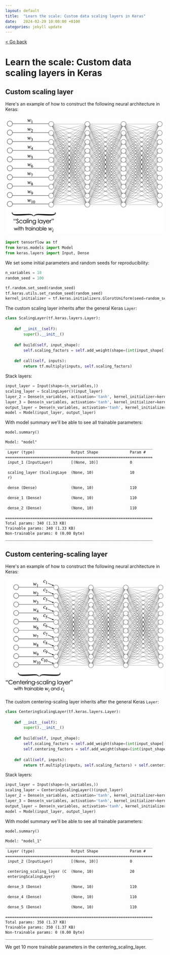 ```yaml
---
layout: default
title:  "Learn the scale: Custom data scaling layers in Keras"
date:   2024-02-29 10:00:00 +0100
categories: jekyll update
---
```


<p>
   <a href="/kamilazdybal.github.io/#blog">
      < Go back
  </a>
</p>

# Learn the scale: Custom data scaling layers in Keras

## Custom scaling layer

Here's an example of how to construct the following neural architecture in Keras:

<p align="center">
  <img src="https://github.com/kamilazdybal/kamilazdybal.github.io/raw/main/_posts/keras-scaling-layer.png" width="700">
</p>

```python
import tensorflow as tf
from keras.models import Model
from keras.layers import Input, Dense
```

We set some initial parameters and random seeds for reproducibility:

```python
n_variables = 10
random_seed = 100
```

```python
tf.random.set_seed(random_seed)
tf.keras.utils.set_random_seed(random_seed)
kernel_initializer = tf.keras.initializers.GlorotUniform(seed=random_seed)
```

The custom scaling layer inherits after the general Keras `Layer`:

```python
class ScalingLayer(tf.keras.layers.Layer):

    def __init__(self):
        super().__init__()

    def build(self, input_shape):
        self.scaling_factors = self.add_weight(shape=(int(input_shape[-1]),), initializer=kernel_initializer)

    def call(self, inputs):
        return tf.multiply(inputs, self.scaling_factors)
```

Stack layers:

```python
input_layer = Input(shape=(n_variables,))
scaling_layer = ScalingLayer()(input_layer)
layer_2 = Dense(n_variables, activation='tanh', kernel_initializer=kernel_initializer)(scaling_layer)
layer_3 = Dense(n_variables, activation='tanh', kernel_initializer=kernel_initializer)(layer_2)
output_layer = Dense(n_variables, activation='tanh', kernel_initializer=kernel_initializer)(layer_3)
model = Model(input_layer, output_layer)
```

With model summary we'll be able to see all trainable parameters:

```python
model.summary()
```

```text
Model: "model"
_________________________________________________________________
 Layer (type)                Output Shape              Param #   
=================================================================
 input_1 (InputLayer)        [(None, 10)]              0         

 scaling_layer (ScalingLaye  (None, 10)                10        
 r)                                                              

 dense (Dense)               (None, 10)                110       

 dense_1 (Dense)             (None, 10)                110       

 dense_2 (Dense)             (None, 10)                110       

=================================================================
Total params: 340 (1.33 KB)
Trainable params: 340 (1.33 KB)
Non-trainable params: 0 (0.00 Byte)
_________________________________________________________________
```

## Custom centering-scaling layer

Here's an example of how to construct the following neural architecture in Keras:

<p align="center">
  <img src="https://github.com/kamilazdybal/kamilazdybal.github.io/raw/main/_posts/keras-centering-scaling-layer.png" width="700">
</p>

The custom centering-scaling layer inherits after the general Keras `Layer`:

```python
class CenteringScalingLayer(tf.keras.layers.Layer):

    def __init__(self):
        super().__init__()

    def build(self, input_shape):
        self.scaling_factors = self.add_weight(shape=(int(input_shape[-1]),), initializer=kernel_initializer)
        self.centering_factors = self.add_weight(shape=(int(input_shape[-1]),), initializer='zeros')

    def call(self, inputs):
        return tf.multiply(inputs, self.scaling_factors) + self.centering_factors
```

Stack layers:

```python
input_layer = Input(shape=(n_variables,))
scaling_layer = CenteringScalingLayer()(input_layer)
layer_2 = Dense(n_variables, activation='tanh', kernel_initializer=kernel_initializer)(scaling_layer)
layer_3 = Dense(n_variables, activation='tanh', kernel_initializer=kernel_initializer)(layer_2)
output_layer = Dense(n_variables, activation='tanh', kernel_initializer=kernel_initializer)(layer_3)
model = Model(input_layer, output_layer)
```

With model summary we'll be able to see all trainable parameters:

```python
model.summary()
```

```text
Model: "model_1"
_________________________________________________________________
 Layer (type)                Output Shape              Param #   
=================================================================
 input_2 (InputLayer)        [(None, 10)]              0         

 centering_scaling_layer (C  (None, 10)                20        
 enteringScalingLayer)                                           

 dense_3 (Dense)             (None, 10)                110       

 dense_4 (Dense)             (None, 10)                110       

 dense_5 (Dense)             (None, 10)                110       

=================================================================
Total params: 350 (1.37 KB)
Trainable params: 350 (1.37 KB)
Non-trainable params: 0 (0.00 Byte)
_________________________________________________________________
```

We get 10 more trainable parameters in the centering_scaling_layer.
